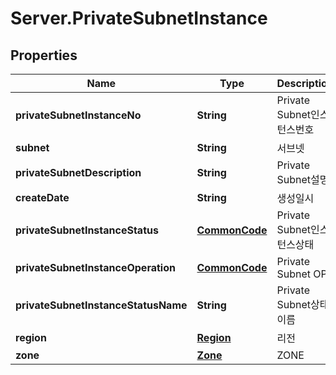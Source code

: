 # Server.PrivateSubnetInstance

## Properties
Name | Type | Description | Notes
------------ | ------------- | ------------- | -------------
**privateSubnetInstanceNo** | **String** | Private Subnet인스턴스번호 | [optional] 
**subnet** | **String** | 서브넷 | [optional] 
**privateSubnetDescription** | **String** | Private Subnet설명 | [optional] 
**createDate** | **String** | 생성일시 | [optional] 
**privateSubnetInstanceStatus** | [**CommonCode**](CommonCode.md) | Private Subnet인스턴스상태 | [optional] 
**privateSubnetInstanceOperation** | [**CommonCode**](CommonCode.md) | Private Subnet OP | [optional] 
**privateSubnetInstanceStatusName** | **String** | Private Subnet상태이름 | [optional] 
**region** | [**Region**](Region.md) | 리전 | [optional] 
**zone** | [**Zone**](Zone.md) | ZONE | [optional] 



